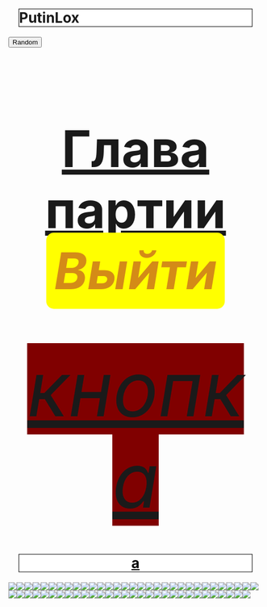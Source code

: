 # PutinLox
<html>
<footer>
<p id="one"></p>
<button onclick="random()">Random</button>

<script>
 function random(){

document.getElementById("one").innerHTML = Math.floor(Math.random() * 10);
}
</script>
</footer>
<header><nav>
<h2 align="center"> 
<strong align="center"> <a href="https://www.meme-arsenal.com/memes/a0ff77805090eef659d23ad38297ac4c.jpg"> Глава партии </a> </strong>
 <dfn align="left" title="только попробуй"> Выйти </dfn>
 </h2>
<i align="center"> <a href="https://encrypted-tbn0.gstatic.com/images?q=tbn:ANd9GcRuYO23rbLfnv48UctuKB8IjY5lBA5JHpXnLuW2zVuOGrBrZHh-5M9foccNVKQWpZU8wVs&usqp=CAU" > кнопка </a></i>
</nav></header>
<title> Найди Пальшину </title>
<h1 align="center"> <abbr> <a href="https://wylsa.com/kto-takaya-momo-i-pochemu-ee-boyatsya-na-zapade/" style="color:black">  a </a></abbr> </h1>
<body> 
<p><img src="https://i.ytimg.com/vi/iK-rH974-nI/maxresdefault.jpg"<p><img src="https://i.ytimg.com/vi/iK-rH974-nI/maxresdefault.jpg"<p><img src="https://i.ytimg.com/vi/iK-rH974-nI/maxresdefault.jpg"<p><img src="https://i.ytimg.com/vi/iK-rH974-nI/maxresdefault.jpg"
<p><img src="https://i.ytimg.com/vi/iK-rH974-nI/maxresdefault.jpg"<p><img src="https://i.ytimg.com/vi/iK-rH974-nI/maxresdefault.jpg"<p><img src="https://i.ytimg.com/vi/iK-rH974-nI/maxresdefault.jpg"
<p><img src="https://i.ytimg.com/vi/iK-rH974-nI/maxresdefault.jpg"
<p><img src="https://i.ytimg.com/vi/iK-rH974-nI/maxresdefault.jpg"<p><img src="https://i.ytimg.com/vi/iK-rH974-nI/maxresdefault.jpg"
<p><img src="https://i.ytimg.com/vi/iK-rH974-nI/maxresdefault.jpg"
<p><img src="https://i.ytimg.com/vi/iK-rH974-nI/maxresdefault.jpg"
<p><img src="https://i.ytimg.com/vi/iK-rH974-nI/maxresdefault.jpg"
<p><img src="https://i.ytimg.com/vi/iK-rH974-nI/maxresdefault.jpg"
<p><img src="https://i.ytimg.com/vi/iK-rH974-nI/maxresdefault.jpg"<p><img src="https://i.ytimg.com/vi/iK-rH974-nI/maxresdefault.jpg"
<p><img src="https://i.ytimg.com/vi/iK-rH974-nI/maxresdefault.jpg"
<p><img src="https://i.ytimg.com/vi/iK-rH974-nI/maxresdefault.jpg"
<p><img src="https://i.ytimg.com/vi/iK-rH974-nI/maxresdefault.jpg"
<p><img src="https://i.ytimg.com/vi/iK-rH974-nI/maxresdefault.jpg"
<p><img src="https://i.ytimg.com/vi/iK-rH974-nI/maxresdefault.jpg"<p><img src="https://i.ytimg.com/vi/iK-rH974-nI/maxresdefault.jpg"
<p><img src="https://i.ytimg.com/vi/iK-rH974-nI/maxresdefault.jpg"
<p><img src="https://i.ytimg.com/vi/iK-rH974-nI/maxresdefault.jpg"
<p><img src="https://i.ytimg.com/vi/iK-rH974-nI/maxresdefault.jpg"
<p><img src="https://i.ytimg.com/vi/iK-rH974-nI/maxresdefault.jpg"
<p><img src="https://i.ytimg.com/vi/iK-rH974-nI/maxresdefault.jpg"
<p><img src="https://i.ytimg.com/vi/iK-rH974-nI/maxresdefault.jpg"
<p><img src="https://i.ytimg.com/vi/iK-rH974-nI/maxresdefault.jpg"
<p><img src="https://i.ytimg.com/vi/iK-rH974-nI/maxresdefault.jpg"<p><img src="https://i.ytimg.com/vi/iK-rH974-nI/maxresdefault.jpg"
<p><img src="https://i.ytimg.com/vi/iK-rH974-nI/maxresdefault.jpg"
<p><img src="https://i.ytimg.com/vi/iK-rH974-nI/maxresdefault.jpg"
<p><img src="https://i.ytimg.com/vi/iK-rH974-nI/maxresdefault.jpg"
<p><img src="https://i.ytimg.com/vi/N9SNfsnYaT0/hqdefault.jpg"
<p><img src="https://i.ytimg.com/vi/iK-rH974-nI/maxresdefault.jpg"
<p><img src="https://i.ytimg.com/vi/iK-rH974-nI/maxresdefault.jpg"
<p><img src="https://i.ytimg.com/vi/iK-rH974-nI/maxresdefault.jpg"
<p><img src="https://i.ytimg.com/vi/iK-rH974-nI/maxresdefault.jpg"
<p><img src="https://i.ytimg.com/vi/iK-rH974-nI/maxresdefault.jpg"
<p><img src="https://i.ytimg.com/vi/iK-rH974-nI/maxresdefault.jpg"
<p><img src="https://i.ytimg.com/vi/iK-rH974-nI/maxresdefault.jpg"<p><img src="https://i.ytimg.com/vi/iK-rH974-nI/maxresdefault.jpg"
<p><img src="https://i.ytimg.com/vi/iK-rH974-nI/maxresdefault.jpg"
<p><img src="https://i.ytimg.com/vi/iK-rH974-nI/maxresdefault.jpg"
<p><img src="https://i.ytimg.com/vi/iK-rH974-nI/maxresdefault.jpg"
<p><img src="https://i.ytimg.com/vi/iK-rH974-nI/maxresdefault.jpg"
<p><img src="https://i.ytimg.com/vi/iK-rH974-nI/maxresdefault.jpg"
<p><img src="https://i.ytimg.com/vi/N9SNfsnYaT0/hqdefault.jpg"
<p><img src="https://i.ytimg.com/vi/iK-rH974-nI/maxresdefault.jpg"
<p><img src="https://i.ytimg.com/vi/iK-rH974-nI/maxresdefault.jpg"<p><img src="https://i.ytimg.com/vi/iK-rH974-nI/maxresdefault.jpg"
<p><img src="https://i.ytimg.com/vi/iK-rH974-nI/maxresdefault.jpg"
<p><img src="https://i.ytimg.com/vi/iK-rH974-nI/maxresdefault.jpg"
<p><img src="https://i.ytimg.com/vi/iK-rH974-nI/maxresdefault.jpg"
<p><img src="https://i.ytimg.com/vi/iK-rH974-nI/maxresdefault.jpg"
<p><img src="https://i.ytimg.com/vi/iK-rH974-nI/maxresdefault.jpg"
<p><img src="https://i.ytimg.com/vi/iK-rH974-nI/maxresdefault.jpg"<p><img src="https://i.ytimg.com/vi/iK-rH974-nI/maxresdefault.jpg"
<p><img src="https://i.ytimg.com/vi/iK-rH974-nI/maxresdefault.jpg"
<p><img src="https://www.meme-arsenal.com/memes/f882816476e217089d6cd0128c403cfe.jpg"

 </p>
</body>
<style>


body{
color: black;
background:#000000
}
h2 {
font-size: 100px;
color:#d48b17;
text-decoration: none
}
h1{
text-decoration: none;
background: #ffffff;
margin: 20px;
padding: 100px:
color: #000000;
border: 1px solid black;
}
h2:hover{
color:#800000;
background:black
}
i {
border: orange;
background: #800000; 
font-size: 150px;
align: center
}
i: hover {
color:blue
}
i: visited{
color:navy
}
dfn{
background: yellow;
border-radius: 15px;
padding: 15px
}
</style>
 </html>
